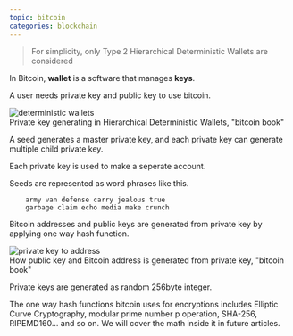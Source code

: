 ```yaml
---
topic: bitcoin
categories: blockchain
---
```

> For simplicity, only Type 2 Hierarchical Deterministic Wallets are considered


In Bitcoin, **wallet** is a software that manages **keys**.

A user needs private key and public key to use bitcoin.

<img src="../../assets/images/t2_deterministic.png" title="px(픽셀) 크기 설정" alt="deterministic wallets"/>
<figcaption>Private key generating in Hierarchical Deterministic Wallets, "bitcoin book"</figcaption>


A seed generates a master private key, and each private key can generate multiple child private key.

Each private key is used to make a seperate account.

Seeds are represented as word phrases like this.


        army van defense carry jealous true
        garbage claim echo media make crunch


Bitcoin addresses and public keys are generated from private key by applying one way hash function.

<img src="../../assets/images/pvkey_pubkey_addr.png" title="px(픽셀) 크기 설정" alt="private key to address"/>
<figcaption>How public key and Bitcoin address is generated from private key, "bitcoin book"</figcaption>

Private keys are generated as random 256byte integer.

The one way hash functions bitcoin uses for encryptions includes Elliptic Curve Cryptography, modular prime number p operation, SHA-256, RIPEMD160... and so on. We will cover the math inside it in future articles.